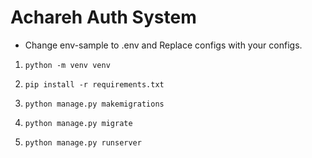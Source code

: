 # Achareh Auth System

- Change env-sample to .env and Replace configs with your configs. 

1. ```python -m venv venv```

2. ```pip install -r requirements.txt```

3. ```python manage.py makemigrations```

4. ```python manage.py migrate```

5. ```python manage.py runserver```

